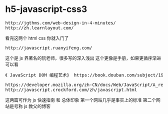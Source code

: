 # h5-javascript-css3
<pre>
http://jgthms.com/web-design-in-4-minutes/ 
http://zh.learnlayout.com/ 
</pre>
看完这两个 html css 你就入门了 
<pre>
http://javascript.ruanyifeng.com/ 
</pre>
这个是 js 界著名的阮老师，很多写的深入浅出 
这个更像是手册，如果更循序渐进可以看 
<pre>
《 JavaScript DOM 编程艺术》 https://book.douban.com/subject/1921890/ 
</pre>

<pre>
https://developer.mozilla.org/zh-CN/docs/Web/JavaScript/A_re-introduction_to_JavaScript 
http://javascript.crockford.com/zh/javascript.html 
</pre>
这两篇可作为 js 快速指南 和 总体印象 
第一个网站几乎是事实上的标准 
第二个网站是号称 js 教父的博客
